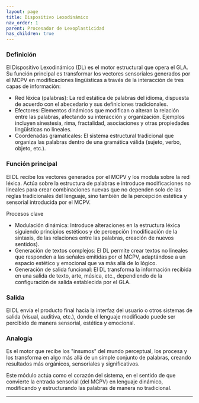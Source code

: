 ```yaml
---
layout: page
title: Dispositivo Lexodinámico
nav_order: 1
parent: Procesador de Lexoplasticidad
has_children: true
---
```


### Definición
El Dispositivo Lexodinámico (DL) es el motor estructural que opera el GLA. Su función principal es transformar los vectores sensoriales generados por el MCPV en modificaciones lingüísticas a través de la interacción de tres capas de información:

- Red léxica (palabras): La red estática de palabras del idioma, dispuesta de acuerdo con el abecedario y sus definiciones tradicionales.
- Efectores: Elementos dinámicos que modifican o alteran la relación entre las palabras, afectando su interacción y organización. Ejemplos incluyen sinestesia, rima, fractalidad, asociaciones y otras propiedades lingüísticas no lineales.
- Coordenadas gramaticales: El sistema estructural tradicional que organiza las palabras dentro de una gramática válida (sujeto, verbo, objeto, etc.).

### Función principal

El DL recibe los vectores generados por el MCPV y los modula sobre la red léxica. Actúa sobre la estructura de palabras e introduce modificaciones no lineales para crear combinaciones nuevas que no dependen solo de las reglas tradicionales del lenguaje, sino también de la percepción estética y sensorial introducida por el MCPV.

Procesos clave

- Modulación dinámica: Introduce alteraciones en la estructura léxica siguiendo principios estéticos y de percepción (modificación de la sintaxis, de las relaciones entre las palabras, creación de nuevos sentidos).
- Generación de textos complejos: El DL permite crear textos no lineales que responden a las señales emitidas por el MCPV, adaptándose a un espacio estético y emocional que va más allá de lo lógico.
- Generación de salida funcional: El DL transforma la información recibida en una salida de texto, arte, música, etc., dependiendo de la configuración de salida establecida por el GLA.

### Salida
El DL envía el producto final hacia la interfaz del usuario o otros sistemas de salida (visual, auditiva, etc.), donde el lenguaje modificado puede ser percibido de manera sensorial, estética y emocional.

### Analogía

Es el motor que recibe los "insumos" del mundo perceptual, los procesa y los transforma en algo más allá de un simple conjunto de palabras, creando resultados más orgánicos, sensoriales y significativos.

Este módulo actúa como el corazón del sistema, en el sentido de que convierte la entrada sensorial (del MCPV) en lenguaje dinámico, modificando y estructurando las palabras de manera no tradicional. 

---
